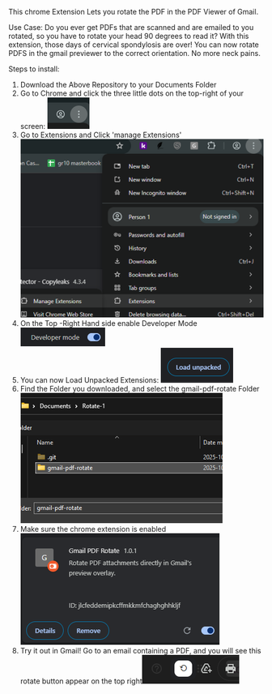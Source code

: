 This chrome Extension Lets you rotate the PDF in the PDF Viewer of Gmail.

Use Case: Do you ever get PDFs that are scanned and are emailed to you rotated, so you have to rotate your head 90 degrees to read it? With this extension, those days of cervical spondylosis are over! You can now rotate PDFS in the gmail previewer to the correct orientation. No more neck pains. 

Steps to install:
1. Download the Above Repository to your Documents Folder
2. Go to Chrome and click the three little dots on the top-right of your screen: ![alt text](image.png)
3. Go to Extensions and Click 'manage Extensions' ![alt text](image-1.png)
4. On the Top -Right Hand side enable Developer Mode ![alt text](image-2.png)
5. You can now Load Unpacked Extensions: ![alt text](image-3.png)
6. Find the Folder you downloaded, and select the gmail-pdf-rotate Folder ![alt text](image-4.png)
7. Make sure the chrome extension is enabled ![alt text](image-5.png)
8. Try it out in Gmail! Go to an email containing a PDF, and you will see this rotate button appear on the top right![alt text](image-6.png)
